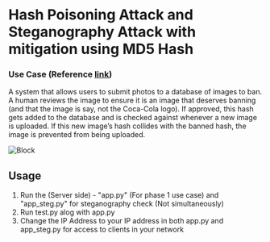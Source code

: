 # Hash Poisoning Attack and Steganography Attack with mitigation using MD5 Hash

### Use Case (Reference [link](https://towardsdatascience.com/black-box-attacks-on-perceptual-image-hashes-with-gans-cc1be11f277))
A system that allows users to submit photos to a database of images to ban. 
A human reviews the image to ensure it is an image that deserves banning (and that the image is say, not the Coca-Cola logo). If approved, this hash gets added to the database and is checked against whenever a new image is uploaded. If this new image’s hash collides with the banned hash, the image is prevented from being uploaded.

![Block](https://i.imgur.com/7HcvZQ3.png?1)

## Usage

1. Run the (Server side) - "app.py" (For phase 1 use case) and "app_steg.py" for steganography check (Not simultaneously)
2. Run test.py alog with app.py
3. Change the IP Address to your IP address in both app.py and app_steg.py for access to clients in your network
